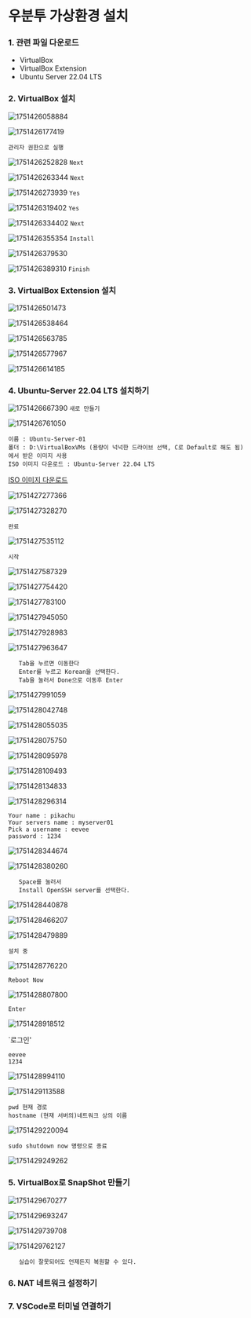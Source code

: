 # 우분투 가상환경 설치

### 1. 관련 파일 다운로드
   - VirtualBox
   - VirtualBox Extension
   - Ubuntu Server 22.04 LTS

### 2. VirtualBox 설치

![1751426058884](image/설치/1751426058884.png)

![1751426177419](image/설치/1751426177419.png)

`관리자 권한으로 실행`

![1751426252828](image/설치/1751426252828.png)
`Next`

![1751426263344](image/설치/1751426263344.png)
`Next`

![1751426273939](image/설치/1751426273939.png)
`Yes`

![1751426319402](image/설치/1751426319402.png)
`Yes`

![1751426334402](image/설치/1751426334402.png)
`Next`

![1751426355354](image/설치/1751426355354.png)
`Install`

![1751426379530](image/설치/1751426379530.png)

![1751426389310](image/설치/1751426389310.png)
`Finish`


### 3. VirtualBox Extension 설치

![1751426501473](image/설치/1751426501473.png)

![1751426538464](image/설치/1751426538464.png)

![1751426563785](image/설치/1751426563785.png)

![1751426577967](image/설치/1751426577967.png)

![1751426614185](image/설치/1751426614185.png)


### 4. Ubuntu-Server 22.04 LTS 설치하기

![1751426667390](image/설치/1751426667390.png) `새로 만들기`

![1751426761050](image/설치/1751426761050.png)

```
이름 : Ubuntu-Server-01
폴더 : D:\VirtualBoxVMs (용량이 넉넉한 드라이브 선택, C로 Default로 해도 됨)
에서 받은 이미지 사용
ISO 이미지 다운로드 : Ubuntu-Server 22.04 LTS
```
[ISO 이미지 다운로드](https://releases.ubuntu.com/22.04/?_ga=2.149898549.2084151835.1707729318-1126754318.1683186906&_gl=1*8pscxl*_gcl_au*MTAwNzMzOTExMy4xNzUxNDIyMDQw)

![1751427277366](image/설치/1751427277366.png)

![1751427328270](image/설치/1751427328270.png)

`완료`

![1751427535112](image/설치/1751427535112.png)

`시작`

![1751427587329](image/설치/1751427587329.png)

![1751427754420](image/설치/1751427754420.png)

![1751427783100](image/설치/1751427783100.png)

![1751427945050](image/설치/1751427945050.png)

![1751427928983](image/설치/1751427928983.png)

![1751427963647](image/설치/1751427963647.png)

```키보드 선택 
   Tab을 누르면 이동한다
   Enter를 누르고 Korean을 선택한다.
   Tab을 눌러서 Done으로 이동후 Enter
```

![1751427991059](image/설치/1751427991059.png)

![1751428042748](image/설치/1751428042748.png)

![1751428055035](image/설치/1751428055035.png)

![1751428075750](image/설치/1751428075750.png)

![1751428095978](image/설치/1751428095978.png)

![1751428109493](image/설치/1751428109493.png)

![1751428134833](image/설치/1751428134833.png)

![1751428296314](image/설치/1751428296314.png)

```
Your name : pikachu
Your servers name : myserver01
Pick a username : eevee
password : 1234
```

![1751428344674](image/설치/1751428344674.png)


![1751428380260](image/설치/1751428380260.png)

```
   Space를 눌러서
   Install OpenSSH server를 선택한다.
```

![1751428440878](image/설치/1751428440878.png)

![1751428466207](image/설치/1751428466207.png)

![1751428479889](image/설치/1751428479889.png)

`설치 중`


![1751428776220](image/설치/1751428776220.png)

`Reboot Now`

![1751428807800](image/설치/1751428807800.png)

`Enter`

![1751428918512](image/설치/1751428918512.png)

`로그인'

```
eevee
1234
```

![1751428994110](image/설치/1751428994110.png)

![1751429113588](image/설치/1751429113588.png)

```
pwd 현재 경로
hostname (현재 서버의)네트워크 상의 이름
```


![1751429220094](image/설치/1751429220094.png)

`sudo shutdown now 명령으로 종료`

![1751429249262](image/설치/1751429249262.png)

### 5. VirtualBox로 SnapShot 만들기

![1751429670277](image/설치/1751429670277.png)

![1751429693247](image/설치/1751429693247.png)

![1751429739708](image/설치/1751429739708.png)

![1751429762127](image/설치/1751429762127.png)


```스냅샷은 현재 상태를 저장해놓는다.
   실습이 잘못되어도 언제든지 복원할 수 있다.
```


### 6. NAT 네트워크 설정하기


### 7. VSCode로 터미널 연결하기


